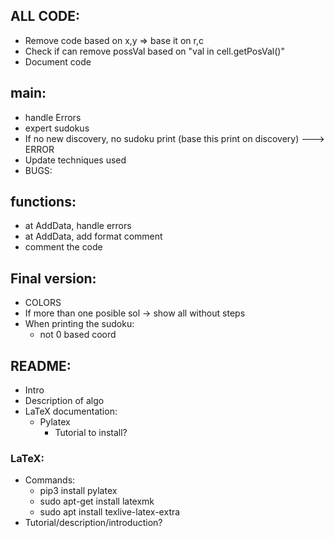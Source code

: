 ## ALL CODE:
- Remove code based on x,y => base it on r,c
- Check if can remove possVal based on "val in cell.getPosVal()"
- Document code


## main:
- handle Errors
- expert sudokus
- If no new discovery, no sudoku print (base this print on discovery) ---> ERROR
- Update techniques used
- BUGS:


## functions:
- at AddData, handle errors
- at AddData, add format comment
- comment the code

## Final version:
- COLORS
- If more than one posible sol -> show all without steps
- When printing the sudoku:
  - not 0 based coord



## README:
- Intro
- Description of algo
- LaTeX documentation:
  - Pylatex
    - Tutorial to install?

### LaTeX:
- Commands:
  - pip3 install pylatex
  - sudo apt-get install latexmk
  - sudo apt install texlive-latex-extra
- Tutorial/description/introduction?